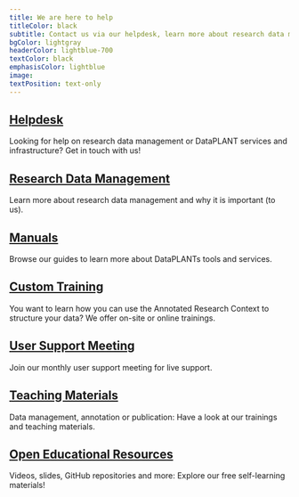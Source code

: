 ```yaml
---
title: We are here to help
titleColor: black
subtitle: Contact us via our helpdesk, learn more about research data management, browse our manuals and teaching materials or join our trainings.
bgColor: lightgray
headerColor: lightblue-700
textColor: black
emphasisColor: lightblue
image: 
textPosition: text-only
--- 
```


## [Helpdesk](#helpdesk)

Looking for help on research data management or DataPLANT services and infrastructure? Get in touch with us! 

## [Research Data Management](#rdm)

Learn more about research data management and why it is important (to us). 

## [Manuals](#manuals)

Browse our guides to learn more about DataPLANTs tools and services. 

## [Custom Training](#custom-training)

You want to learn how you can use the Annotated Research Context to structure your data? We offer on-site or online trainings. 

## [User Support Meeting](#)

Join our monthly user support meeting for live support. 

## [Teaching Materials](#teaching-materials)

Data management, annotation or publication: Have a look at our trainings and teaching materials. 

## [Open Educational Resources](#open-educational-resources)

Videos, slides, GitHub repositories and more: Explore our free self-learning materials! 